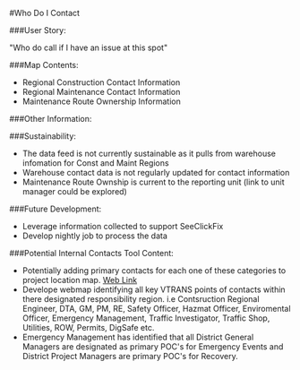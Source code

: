 #Who Do I Contact

###User Story:  

"Who do call if I have an issue at this spot"

 ###Map Contents: 
	
- Regional Construction Contact Information
- Regional Maintenance Contact Information
- Maintenance Route Ownership Information

###Other Information:

###Sustainability:
	
- The data feed is not currently sustainable as it pulls from warehouse infomation for Const and Maint Regions
- Warehouse contact data is not regularly updated for contact information
- Maintenance Route Ownship is current to the reporting unit (link to unit manager could be explored)

###Future Development:
- Leverage information collected to support SeeClickFix
- Develop nightly job to process the data

###Potential Internal Contacts Tool Content:
- Potentially adding primary contacts for each one of these categories to project location map. [Web Link](http://vtrans.vermont.gov/doing-business)
- Develope webmap identifying all key VTRANS points of contacts within there designated responsibility region. i.e Contsruction Regional Engineer, DTA, GM, PM, RE, Safety Officer, Hazmat Officer, Enviromental Officer, Emergency Management, Traffic Investigator, Traffic Shop, Utilities, ROW, Permits, DigSafe etc. 
- Emergency Management has identified that all District General Managers are designated as primary POC's for Emergency Events and District Project Managers are primary POC's for Recovery.
